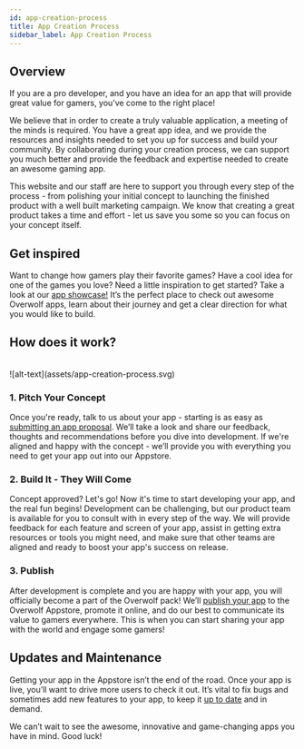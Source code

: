 ```yaml
---
id: app-creation-process
title: App Creation Process
sidebar_label: App Creation Process
---
```


## Overview

If you are a pro developer, and you have an idea for an app that will provide great value for gamers, you’ve come to the right place!

We believe that in order to create a truly valuable application, a meeting of the minds is required. You have a great app idea, and we provide the resources and insights needed to set you up for success and build your community. By collaborating during your creation process, we can support you much better and provide the feedback and expertise needed to create an awesome gaming app.

This website and our staff are here to support you through every step of the process - from polishing your initial concept to launching the finished product with a well built marketing campaign. We know that creating a great product takes a time and effort - let us save you some so you can focus on your concept itself.

## Get inspired

Want to change how gamers play their favorite games? Have a cool idea for one of the games you love? Need a little inspiration to get started? Take a look at our [app showcase!](https://www.overwolf.com/appstore) It’s the perfect place to check out awesome Overwolf apps, learn about their journey and get a clear direction for what you would like to build.

## How does it work?
<br/>
![alt-text](assets/app-creation-process.svg)

### 1. Pitch Your Concept

Once you're ready, talk to us about your app - starting is as easy as [submitting an app proposal](submit-app-proposal). We’ll take a look and share our feedback, thoughts and recommendations before you dive into development. If we're aligned and happy with the concept - we’ll provide you with everything you need to get your app out into our Appstore.

### 2. Build It - They Will Come

Concept approved? Let's go! Now it's time to start developing your app, and the real fun begins! 
Development can be challenging, but our product team is available for you to consult with in every step of the way. We will provide feedback for each feature and screen of your app, assist in getting extra resources or tools you might need, and make sure that other teams are aligned and ready to boost your app's success on release. 

### 3. Publish

After development is complete and you are happy with your app, you will officially become a part of the Overwolf pack! We’ll [publish your app](submit-your-app-to-the-store) to the Overwolf Appstore, promote it online, and do our best to communicate its value to gamers everywhere. This is when you can start sharing your app with the world and engage some gamers!

## Updates and Maintenance

Getting your app in the Appstore isn’t the end of the road. Once your app is live, you’ll want to drive more users to check it out. It’s vital to fix bugs and sometimes add new features to your app, to keep it [up to date](submit-an-app-update) and in demand.

We can’t wait to see the awesome, innovative and game-changing apps you have in mind. Good luck!
